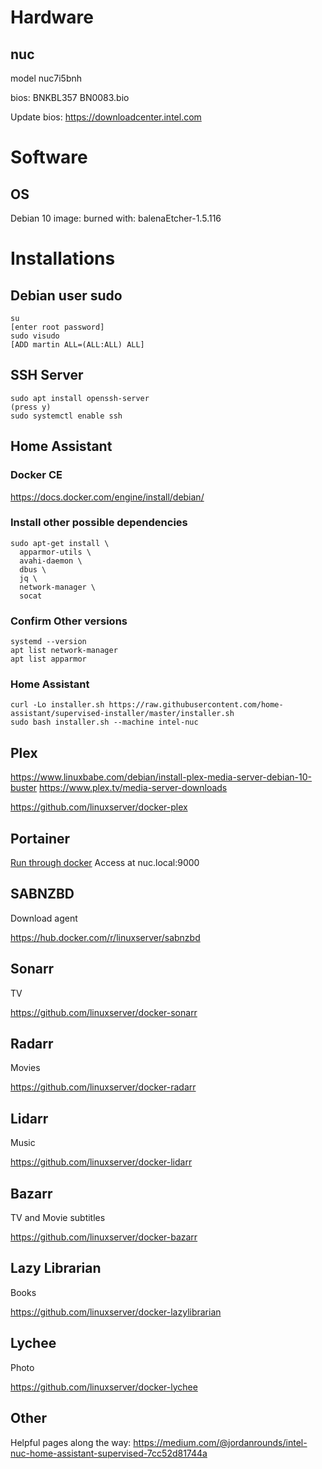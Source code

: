 # Hardware
## nuc
model nuc7i5bnh

bios: BNKBL357 BN0083.bio

Update bios: https://downloadcenter.intel.com

# Software
## OS
Debian 10
image: 
burned with: balenaEtcher-1.5.116


# Installations
## Debian user sudo
```
su
[enter root password]
sudo visudo
[ADD martin ALL=(ALL:ALL) ALL]
```

## SSH Server
```
sudo apt install openssh-server
(press y)
sudo systemctl enable ssh
```
## Home Assistant
### Docker CE
https://docs.docker.com/engine/install/debian/

### Install other possible dependencies
```
sudo apt-get install \
  apparmor-utils \
  avahi-daemon \
  dbus \
  jq \
  network-manager \
  socat
```
### Confirm Other versions
```
systemd --version
apt list network-manager
apt list apparmor
```

### Home Assistant
```
curl -Lo installer.sh https://raw.githubusercontent.com/home-assistant/supervised-installer/master/installer.sh
sudo bash installer.sh --machine intel-nuc

```

## Plex
https://www.linuxbabe.com/debian/install-plex-media-server-debian-10-buster
https://www.plex.tv/media-server-downloads

https://github.com/linuxserver/docker-plex


## Portainer
[Run through docker](https://portainer.readthedocs.io/en/stable/deployment.html)
Access at nuc.local:9000

## SABNZBD
Download agent

https://hub.docker.com/r/linuxserver/sabnzbd

## Sonarr
TV

https://github.com/linuxserver/docker-sonarr

## Radarr
Movies

https://github.com/linuxserver/docker-radarr

## Lidarr
Music

https://github.com/linuxserver/docker-lidarr

## Bazarr 
TV and Movie subtitles

https://github.com/linuxserver/docker-bazarr

## Lazy Librarian
Books

https://github.com/linuxserver/docker-lazylibrarian

## Lychee
Photo

https://github.com/linuxserver/docker-lychee

## Other
Helpful pages along the way: https://medium.com/@jordanrounds/intel-nuc-home-assistant-supervised-7cc52d81744a
